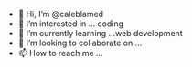 - 👋 Hi, I’m @caleblamed
- 👀 I’m interested in ... coding
- 🌱 I’m currently learning ...web development
- 💞️ I’m looking to collaborate on ...
- 📫 How to reach me ...

<!---
caleblamed/caleblamed is a ✨ special ✨ repository because its `README.md` (this file) appears on your GitHub profile.
You can click the Preview link to take a look at your changes.
--->

